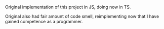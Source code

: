 Original implementation of this project in JS, doing now in TS. 

Original also had fair amount of code smell, reimplementing now that I have gained competence as a programmer.

